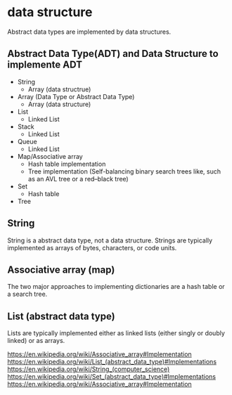 # data structure

Abstract data types are implemented by data structures.

## Abstract Data Type(ADT) and Data Structure to implemente ADT 
- String
  - Array (data structrue)
- Array (Data Type or Abstract Data Type)
  - Array (data structure)
- List
  - Linked List
- Stack
  - Linked List
- Queue
  - Linked List
- Map/Associative array
  - Hash table implementation
  - Tree implementation (Self-balancing binary search trees like, such as an AVL tree or a red–black tree)
- Set
  - Hash table
- Tree

## String

String is a abstract data type, not a data structure.
Strings are typically implemented as arrays of bytes, characters, or code units.

## Associative array (map)

The two major approaches to implementing dictionaries are a hash table or a search tree.

## List (abstract data type)

Lists are typically implemented either as linked lists (either singly or doubly linked) or as arrays.

https://en.wikipedia.org/wiki/Associative_array#Implementation  
https://en.wikipedia.org/wiki/List_(abstract_data_type)#Implementations  
https://en.wikipedia.org/wiki/String_(computer_science)  
https://en.wikipedia.org/wiki/Set_(abstract_data_type)#Implementations  
https://en.wikipedia.org/wiki/Associative_array#Implementation  
